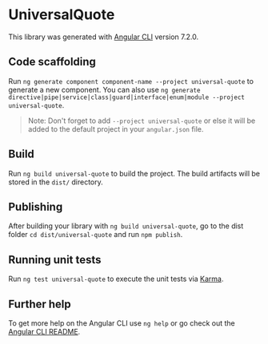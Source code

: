 # UniversalQuote

This library was generated with [Angular CLI](https://github.com/angular/angular-cli) version 7.2.0.

## Code scaffolding

Run `ng generate component component-name --project universal-quote` to generate a new component. You can also use `ng generate directive|pipe|service|class|guard|interface|enum|module --project universal-quote`.

> Note: Don't forget to add `--project universal-quote` or else it will be added to the default project in your `angular.json` file.

## Build

Run `ng build universal-quote` to build the project. The build artifacts will be stored in the `dist/` directory.

## Publishing

After building your library with `ng build universal-quote`, go to the dist folder `cd dist/universal-quote` and run `npm publish`.

## Running unit tests

Run `ng test universal-quote` to execute the unit tests via [Karma](https://karma-runner.github.io).

## Further help

To get more help on the Angular CLI use `ng help` or go check out the [Angular CLI README](https://github.com/angular/angular-cli/blob/master/README.md).

